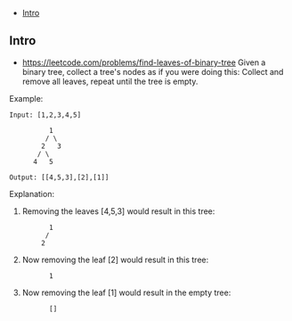 - [Intro](#intro)

## Intro

- https://leetcode.com/problems/find-leaves-of-binary-tree
Given a binary tree, collect a tree's nodes as if you were doing this: Collect and remove all leaves, repeat until the tree is empty.

 

Example:
```
Input: [1,2,3,4,5]
  
          1
         / \
        2   3
       / \     
      4   5    

Output: [[4,5,3],[2],[1]]
 ```

Explanation:

1. Removing the leaves [4,5,3] would result in this tree:
```
          1
         / 
        2          
``` 

2. Now removing the leaf [2] would result in this tree:
```
          1          
``` 

3. Now removing the leaf [1] would result in the empty tree:
```
          []         
```
